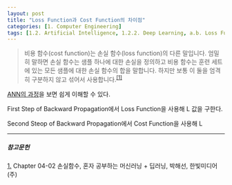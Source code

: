 ```yaml
---
layout: post
title: "Loss Function과 Cost Function의 차이점"
categories: [1. Computer Engineering]
tags: [1.2. Artificial Intelligence, 1.2.2. Deep Learning, a.b. Loss Function, a.b. Cost Function]
---
```


> 비용 함수(cost function)는 손실 함수(loss function)의 다른 말입니다. 엄밀히 말하면 손실 함수는 샘플 하나에 대한 손실을 정의하고 비용 함수는 훈련 세트에 있는 모든 샘플에 대한 손실 함수의 합을 말합니다. 하지만 보통 이 둘을 엄격히 구분하지 않고 섞어서 사용합니다.<sup><a href="#footnote_1_1" name="footnote_1_2">[1]</a></sup>

[ANN의 과정](https://maizer2.github.io/1.%20computer%20engineering/2022/04/26/How-ANN-proceeds.html)을 보면 쉽게 이해할 수 있다.

First Step of Backward Propagation에서 Loss Function을 사용해 L 값을 구한다.

Second Steop of Backward Propagation에서 Cost Function을 사용해 L

---

##### 참고문헌

<a href="#footnote_1_2" name="footnote_1_1">1.</a> Chapter 04-02 손실함수, 혼자 공부하는 머신러닝 + 딥러닝, 박해선, 한빛미디어(주)